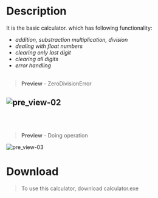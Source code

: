 # Description
It is the basic calculator. which has following functionality: 
 
- *addition, substraction multiplication, division*
- *dealing with float numbers*
- *clearing only last digit*
- *clearing all digits*
- *error handling*
<br/><br/>
> **Preview** - ZeroDivisionError<br/>

![pre_view-02](https://user-images.githubusercontent.com/93184409/151929565-c4d3f11d-5d5b-49ec-b2db-17fd4d17f860.png)
-
<br/><br/>
> **Preview** - Doing operation<br/>

![pre_view-03](https://user-images.githubusercontent.com/93184409/151929566-ff22b9f4-ba20-4dba-83c4-69c163d4e531.png)

# Download
> To use this calculator, download calculator.exe
